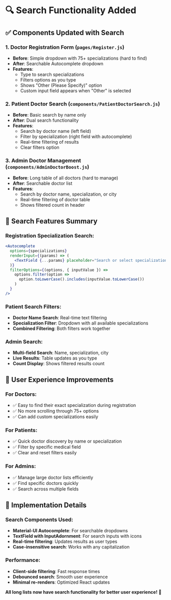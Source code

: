 # 🔍 Search Functionality Added

## ✅ Components Updated with Search

### 1. **Doctor Registration Form** (`pages/Register.js`)
- **Before**: Simple dropdown with 75+ specializations (hard to find)
- **After**: Searchable Autocomplete dropdown
- **Features**:
  - Type to search specializations
  - Filters options as you type
  - Shows "Other (Please Specify)" option
  - Custom input field appears when "Other" is selected

### 2. **Patient Doctor Search** (`components/PatientDoctorSearch.js`)
- **Before**: Basic search by name only
- **After**: Dual search functionality
- **Features**:
  - Search by doctor name (left field)
  - Filter by specialization (right field with autocomplete)
  - Real-time filtering of results
  - Clear filters option

### 3. **Admin Doctor Management** (`components/AdminDoctorBoost.js`)
- **Before**: Long table of all doctors (hard to manage)
- **After**: Searchable doctor list
- **Features**:
  - Search by doctor name, specialization, or city
  - Real-time filtering of doctor table
  - Shows filtered count in header

## 🎯 Search Features Summary

### Registration Specialization Search:
```jsx
<Autocomplete
  options={specializations}
  renderInput={(params) => (
    <TextField {...params} placeholder="Search or select specialization..." />
  )}
  filterOptions={(options, { inputValue }) => 
    options.filter(option => 
      option.toLowerCase().includes(inputValue.toLowerCase())
    )
  }
/>
```

### Patient Search Filters:
- **Doctor Name Search**: Real-time text filtering
- **Specialization Filter**: Dropdown with all available specializations
- **Combined Filtering**: Both filters work together

### Admin Search:
- **Multi-field Search**: Name, specialization, city
- **Live Results**: Table updates as you type
- **Count Display**: Shows filtered results count

## 🚀 User Experience Improvements

### For Doctors:
- ✅ Easy to find their exact specialization during registration
- ✅ No more scrolling through 75+ options
- ✅ Can add custom specializations easily

### For Patients:
- ✅ Quick doctor discovery by name or specialization
- ✅ Filter by specific medical field
- ✅ Clear and reset filters easily

### For Admins:
- ✅ Manage large doctor lists efficiently
- ✅ Find specific doctors quickly
- ✅ Search across multiple fields

## 📱 Implementation Details

### Search Components Used:
- **Material-UI Autocomplete**: For searchable dropdowns
- **TextField with InputAdornment**: For search inputs with icons
- **Real-time filtering**: Updates results as user types
- **Case-insensitive search**: Works with any capitalization

### Performance:
- **Client-side filtering**: Fast response times
- **Debounced search**: Smooth user experience
- **Minimal re-renders**: Optimized React updates

**All long lists now have search functionality for better user experience!** 🎯
